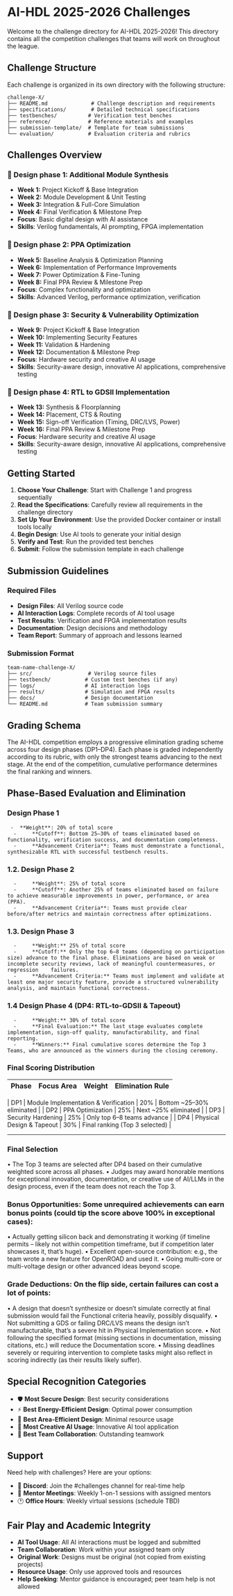 # AI-HDL 2025-2026 Challenges

Welcome to the challenge directory for AI-HDL 2025-2026! This directory contains all the competition challenges that teams will work on throughout the league.

## Challenge Structure

Each challenge is organized in its own directory with the following structure:

```
challenge-X/
├── README.md              # Challenge description and requirements
├── specifications/        # Detailed technical specifications
├── testbenches/          # Verification test benches
├── reference/            # Reference materials and examples
├── submission-template/  # Template for team submissions
└── evaluation/           # Evaluation criteria and rubrics
```

## Challenges Overview


### 🎯 Design phase 1: Additional Module Synthesis
- **Week 1:** Project Kickoff & Base Integration
- **Week 2:** Module Development & Unit Testing
- **Week 3:** Integration & Full-Core Simulation
- **Week 4:** Final Verification & Milestone Prep
- **Focus**: Basic digital design with AI assistance  
- **Skills**: Verilog fundamentals, AI prompting, FPGA implementation

### 🎯 Design phase 2:  PPA Optimization 
- **Week 5:** Baseline Analysis & Optimization Planning
- **Week 6:** Implementation of Performance Improvements
- **Week 7:** Power Optimization & Fine-Tuning
- **Week 8:** Final PPA Review & Milestone Prep
- **Focus**: Complex functionality and optimization  
- **Skills**: Advanced Verilog, performance optimization, verification

### 🎯 Design phase 3: Security & Vulnerability Optimization
- **Week 9:** Project Kickoff & Base Integration
- **Week 10:** Implementing Security Features
- **Week 11:** Validation & Hardening
- **Week 12:** Documentation & Milestone Prep
- **Focus**: Hardware security and creative AI usage  
- **Skills**: Security-aware design, innovative AI applications, comprehensive testing

### 🎯 Design phase 4: RTL to GDSII Implementation
- **Week 13:** Synthesis & Floorplanning
- **Week 14:** Placement, CTS & Routing
- **Week 15:** Sign-off Verification (Timing, DRC/LVS, Power)
- **Week 16:** Final PPA Review & Milestone Prep
- **Focus**: Hardware security and creative AI usage  
- **Skills**: Security-aware design, innovative AI applications, comprehensive testing

## Getting Started

1. **Choose Your Challenge**: Start with Challenge 1 and progress sequentially
2. **Read the Specifications**: Carefully review all requirements in the challenge directory
3. **Set Up Your Environment**: Use the provided Docker container or install tools locally
4. **Begin Design**: Use AI tools to generate your initial design
5. **Verify and Test**: Run the provided test benches
6. **Submit**: Follow the submission template in each challenge

## Submission Guidelines

### Required Files
- **Design Files**: All Verilog source code
- **AI Interaction Logs**: Complete records of AI tool usage
- **Test Results**: Verification and FPGA implementation results
- **Documentation**: Design decisions and methodology
- **Team Report**: Summary of approach and lessons learned

### Submission Format
```
team-name-challenge-X/
├── src/                  # Verilog source files
├── testbench/           # Custom test benches (if any)
├── logs/                # AI interaction logs
├── results/             # Simulation and FPGA results
├── docs/                # Design documentation
└── README.md            # Team submission summary
```

## Grading Schema

The AI-HDL competition employs a progressive elimination grading scheme across four design phases (DP1–DP4). Each phase is graded independently according to its rubric, with only the strongest teams advancing to the next stage. At the end of the competition, cumulative performance determines the final ranking and winners.

##	**Phase-Based Evaluation and Elimination**
### **Design Phase 1** 
     - 	**Weight**: 20% of total score
      - 	**Cutoff**: Bottom 25–30% of teams eliminated based on functionality, verification success, and documentation completeness.
      - 	**Advancement Criteria**: Teams must demonstrate a functional, synthesizable RTL with successful testbench results.

### 1.2.	**Design Phase 2** 
      - 	**Weight**: 25% of total score
      - 	**Cutoff**: Another 25% of teams eliminated based on failure to achieve measurable improvements in power, performance, or area (PPA).
      - 	**Advancement Criteria**: Teams must provide clear before/after metrics and maintain correctness after optimizations.

### 1.3.	**Design Phase 3**
      - 	**Weight:** 25% of total score
      - 	**Cutoff:** Only the top 6–8 teams (depending on participation size) advance to the final phase. Eliminations are based on weak or incomplete security reviews, lack of meaningful countermeasures, or regression    failures.
      - 	**Advancement Criteria:** Teams must implement and validate at least one major security feature, provide a structured vulnerability analysis, and maintain functional correctness.

### 1.4	**Design Phase 4** (DP4: RTL-to-GDSII & Tapeout)
      - 	**Weight:** 30% of total score
      - 	**Final Evaluation:** The last stage evaluates complete implementation, sign-off quality, manufacturability, and final reporting.
      - 	**Winners:** Final cumulative scores determine the Top 3 Teams, who are announced as the winners during the closing ceremony.

###	**Final Scoring Distribution**
| Phase | Focus Area | Weight | Elimination Rule |
|------|--------|--------|--------|
   			 
| DP1 | Module Implementation & Verification |	20%	| Bottom ~25–30% eliminated |
| DP2 |	PPA Optimization	| 25% |	Next ~25% eliminated |
| DP3	| Security Hardening	| 25%	| Only top 6–8 teams advance | 
| DP4 |	Physical Design & Tapeout	| 30% |	Final ranking (Top 3 selected) |

---

###	**Final Selection**
   •	The Top 3 teams are selected after DP4 based on their cumulative weighted score across all phases.
   •	Judges may award honorable mentions for exceptional innovation, documentation, or creative use of AI/LLMs in the design process, even if the team does not reach the Top 3.

###	**Bonus Opportunities:** Some unrequired achievements can earn bonus points (could tip the score above 100% in exceptional cases):
   •	Actually getting silicon back and demonstrating it working (if timeline permits – likely not within competition timeframe, but if competition later showcases it, that’s huge).
   •	Excellent open-source contribution: e.g., the team wrote a new feature for OpenROAD and used it.
   •	Going multi-core or multi-voltage design or other advanced ideas beyond scope.

###	**Grade Deductions**: On the flip side, certain failures can cost a lot of points:
   •	A design that doesn’t synthesize or doesn’t simulate correctly at final submission would fail the Functional criteria heavily, possibly disqualify.
   •	Not submitting a GDS or failing DRC/LVS means the design isn’t manufacturable, that’s a severe hit in Physical Implementation score.
   •	Not following the specified format (missing sections in documentation, missing citations, etc.) will reduce the Documentation score.
   •	Missing deadlines severely or requiring intervention to complete tasks might also reflect in scoring indirectly (as their results likely suffer).

## Special Recognition Categories

- 🛡️ **Most Secure Design**: Best security considerations
- ⚡ **Best Energy-Efficient Design**: Optimal power consumption
- 📐 **Best Area-Efficient Design**: Minimal resource usage
- 🎨 **Most Creative AI Usage**: Innovative AI tool application
- 👥 **Best Team Collaboration**: Outstanding teamwork


## Support

Need help with challenges? Here are your options:

- 💬 **Discord**: Join the #challenges channel for real-time help
- 👥 **Mentor Meetings**: Weekly 1-on-1 sessions with assigned mentors  
- 🕐 **Office Hours**: Weekly virtual sessions (schedule TBD)


## Fair Play and Academic Integrity

- **AI Tool Usage**: All AI interactions must be logged and submitted
- **Team Collaboration**: Work within your assigned team only
- **Original Work**: Designs must be original (not copied from existing projects)
- **Resource Usage**: Only use approved tools and resources
- **Help Seeking**: Mentor guidance is encouraged; peer team help is not allowed


